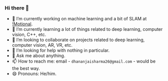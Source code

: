 ### Hi there 👋

- 🔭 I’m currently working on machine learning and a bit of SLAM at [!Motional](https://motional.com/).
- 🌱 I’m currently learning a lot of things related to deep learning, computer vision, C++, etc.
- 👯 I’m looking to collaborate on projects related to deep learning, computer vision, AR, VR, etc.
- 🤔 I’m looking for help with nothing in particular.
- 💬 Ask me about anything.
- 📫 How to reach me: email - `dhananjaisharma26@gmail.com` - would be the best way.
- 😄 Pronouns: He/him.

<!--
**dhananjaisharma10/dhananjaisharma10** is a ✨ _special_ ✨ repository because its `README.md` (this file) appears on your GitHub profile.

Here are some ideas to get you started:

- 🔭 I’m currently working on ...
- 🌱 I’m currently learning ...
- 👯 I’m looking to collaborate on ...
- 🤔 I’m looking for help with ...
- 💬 Ask me about ...
- 📫 How to reach me: ...
- 😄 Pronouns: ...
- ⚡ Fun fact: ...
-->
